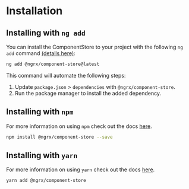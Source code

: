 # Installation

## Installing with `ng add`

You can install the ComponentStore to your project with the following `ng add` command <a href="https://angular.io/cli/add" target="_blank">(details here)</a>:

```sh
ng add @ngrx/component-store@latest
```

This command will automate the following steps:

1. Update `package.json` > `dependencies` with `@ngrx/component-store`.
2. Run the package manager to install the added dependency.

## Installing with `npm`

For more information on using `npm` check out the docs <a href="https://docs.npmjs.com/cli/install" target="_blank">here</a>.

```sh
npm install @ngrx/component-store --save
```

## Installing with `yarn`

For more information on using `yarn` check out the docs <a href="https://yarnpkg.com/getting-started/usage#installing-all-the-dependencies" target="_blank">here</a>.

```sh
yarn add @ngrx/component-store
```
